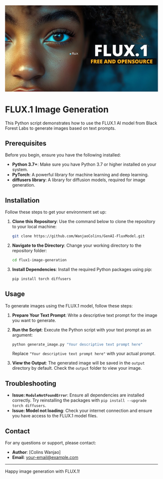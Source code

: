 ![alt text](<readme image.jpg>)

# FLUX.1 Image Generation

This Python script demonstrates how to use the FLUX.1 AI model from Black Forest Labs to generate images based on text prompts.

## Prerequisites

Before you begin, ensure you have the following installed:
- **Python 3.7+**: Make sure you have Python 3.7 or higher installed on your system.
- **PyTorch**: A powerful library for machine learning and deep learning.
- **diffusers library**: A library for diffusion models, required for image generation.

## Installation

Follow these steps to get your environment set up:

1. **Clone this Repository**: Use the command below to clone the repository to your local machine:
    ```bash
    git clone https://github.com/WanjaoColins/GenAI-FluxModel.git
    ```

2. **Navigate to the Directory**: Change your working directory to the repository folder:
    ```bash
    cd flux1-image-generation
    ```

3. **Install Dependencies**: Install the required Python packages using pip:
    ```bash
    pip install torch diffusers
    ```

## Usage

To generate images using the FLUX.1 model, follow these steps:

1. **Prepare Your Text Prompt**: Write a descriptive text prompt for the image you want to generate.

2. **Run the Script**: Execute the Python script with your text prompt as an argument:
    ```bash
    python generate_image.py "Your descriptive text prompt here"
    ```

   Replace `"Your descriptive text prompt here"` with your actual prompt.

3. **View the Output**: The generated image will be saved in the `output` directory by default. Check the `output` folder to view your image.

## Troubleshooting

- **Issue: `ModuleNotFoundError`**: Ensure all dependencies are installed correctly. Try reinstalling the packages with `pip install --upgrade torch diffusers`.
- **Issue: Model not loading**: Check your internet connection and ensure you have access to the FLUX.1 model files.


## Contact

For any questions or support, please contact:

- **Author**: [Colins Wanjao]
- **Email**: [your-email@example.com](mailto:Colins.Wanjao@outlook.com)

---

Happy image generation with FLUX.1!
